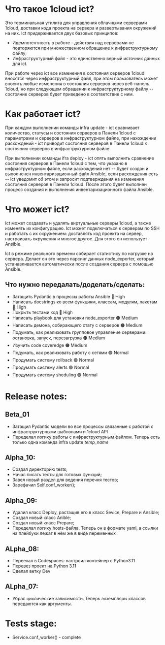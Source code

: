 # Что такое 1cloud ict?
Это терминальная утилита для управления облачными серверами 1cloud, доставки кода проекта на сервера и развертывания окружений на них. Ict придерживается двух базовых принципов:
 - Идемпотентность в работе - действия над серверами не повторяются при множественном обращение к инфраструктурному файлу;
 - Инфраструктурный файл - это единственно верный источник данных для ict. 

При работе через ict все изменения в состояния серверов 1cloud вносятся через инфраструктурный файл, при этом пользователь может вносить любые изменения в состояния серверов через веб-панель 1cloud, но при следующем обращении к инфраструктурному файлу -- состояние серверов будет приведено в соответствие с ним.  

# Как работает ict?
При каждом выполнении команды infra update - ict сравнивает количество, статусы и состояния серверов в Панели 1cloud с параметрами и серверов в инфраструктурном файле, при нахождении расхождений - ict приводит состояния серверов в Панели 1cloud к состоянию серверов в инфраструктурном файле. 

При выполнении команды ifra deploy - ict опять выполнить сравнение состояния серверов в Панели 1cloud с тем, что указано в инфраструктурном файле, если расхождений нет -- будет создан и выполненен инвентаризационный файл Ansible, если расхождения есть -- ict уведомит об этом и запросит подтверждения на изменения состояния серверов в Панели 1cloud. После этого будет выполнен процесс создания и выполнения инвентаризационного файла Ansible.

# Что может ict?
Ict может создавать и удалять виртуальные серверы 1cloud, а также изменять их конфигурацию. Ict может подключаться к серверам по SSH и работать с их окружением: доставлять код проекта на сервер, настраивать окружения и многое другое. Для этого он использует Ansible.

Ict в режиме реального времени собирает статистику по нагрузке на сервера. Делает он это через парсинг данных node_exporter, который устанавливается автоматически после создания сервера с помощью Ansible.

## Что нужно передалать/доделать/сделать:
- Затащить Pydantic в процессы работы Ansible 🚨 High
- Написать docstrings ко всем функциям, классам, модулям, пакетам 🚨 High
- Покрыть тестами код 🚨 High
- Написать playbook для установки node_exporter 🟠 Medium
- Написать демона, собирающего стату с серверов 🟠 Medium
- Подумать, как реализовать групповое управление серверами: остановка, запуск, перезагрузка 🟠 Medium
- Изучить code coveredge 🟠 Medium
- Подумать, как реализовать работу с сетями 🟢 Normal
- Продумать систему rollback 🟢 Normal
- Продумать систему alerts 🟢 Normal
- Продумать систему sheduling 🟢 Normal

# Release notes:
## Beta_01
 - Затащил Pydantic модели во все процессы связанные с работой с инфраструктурными шаблонами и 1cloud API
 - Переделал логику работы с инфраструктурным файлом. Теперь есть только одна команда infra update _temp_name_
## Alpha_10:
 - Создал директорию tests;
 - Начал писать тесты для готовых функций;
 - Завел новый раздел для ведения перечня тестов;
 - Зарефачил Self.conf_worker();

## Alpha_09:
 - Удалил класс Deploy, растащив его в класс Sevice, Prepare и Ansible;
 - Создал новый класс Anible;
 - Создал новый класс Prepare;
 - Переделал логику hosts-файла. Теперь он в формате yaml, а ссылки на плейбуки лежат в нём же в виде переменных
## ALpha_08:
 - Переехал в Codespaces: настроил контейнер с Python3.11
 - Перевез проект на Python 3.11
 - Сделал ветку Dev 
## ALpha_07:
 - Убрал циклические зависимости. Теперь экземпляры классов передаются как аргументы. 

 # Tests stage:
 - Service.conf_worker() - complete